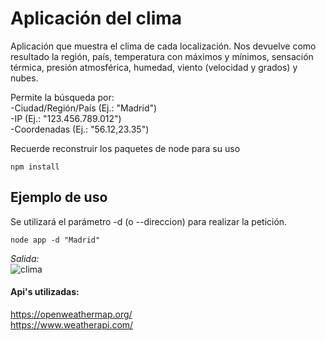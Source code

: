 # Aplicación del clima

Aplicación que muestra el clima de cada localización.
Nos devuelve como resultado la región, país, temperatura con máximos y mínimos, sensación térmica, presión atmosférica, humedad, viento (velocidad y grados) y nubes.

Permite la búsqueda por:\
-Ciudad/Región/País (Ej.: "Madrid")\
-IP (Ej.: "123.456.789.012")\
-Coordenadas (Ej.: "56.12,23.35")

Recuerde reconstruir los paquetes de node para su uso
```
npm install
```

## Ejemplo de uso

Se utilizará el parámetro -d (o --direccion) para realizar la petición.
```
node app -d "Madrid"
```
_Salida:_\
![clima](https://user-images.githubusercontent.com/72708265/105554365-7c824b00-5d07-11eb-9661-de045625849b.png)


#### Api's utilizadas:
https://openweathermap.org/ \
https://www.weatherapi.com/
